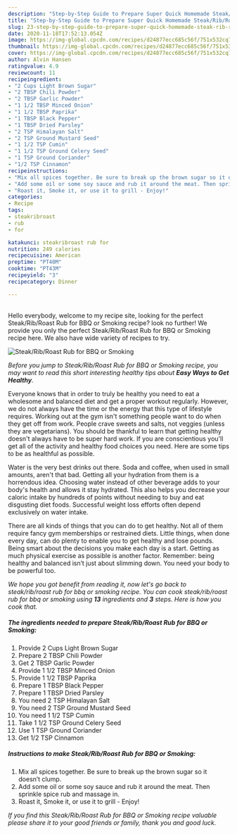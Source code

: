 ```yaml
---
description: "Step-by-Step Guide to Prepare Super Quick Homemade Steak/Rib/Roast Rub for BBQ or Smoking"
title: "Step-by-Step Guide to Prepare Super Quick Homemade Steak/Rib/Roast Rub for BBQ or Smoking"
slug: 23-step-by-step-guide-to-prepare-super-quick-homemade-steak-rib-roast-rub-for-bbq-or-smoking
date: 2020-11-18T17:52:13.054Z
image: https://img-global.cpcdn.com/recipes/d24877ecc685c56f/751x532cq70/steakribroast-rub-for-bbq-or-smoking-recipe-main-photo.jpg
thumbnail: https://img-global.cpcdn.com/recipes/d24877ecc685c56f/751x532cq70/steakribroast-rub-for-bbq-or-smoking-recipe-main-photo.jpg
cover: https://img-global.cpcdn.com/recipes/d24877ecc685c56f/751x532cq70/steakribroast-rub-for-bbq-or-smoking-recipe-main-photo.jpg
author: Alvin Hansen
ratingvalue: 4.9
reviewcount: 11
recipeingredient:
- "2 Cups Light Brown Sugar"
- "2 TBSP Chili Powder"
- "2 TBSP Garlic Powder"
- "1 1/2 TBSP Minced Onion"
- "1 1/2 TBSP Paprika"
- "1 TBSP Black Pepper"
- "1 TBSP Dried Parsley"
- "2 TSP Himalayan Salt"
- "2 TSP Ground Mustard Seed"
- "1 1/2 TSP Cumin"
- "1 1/2 TSP Ground Celery Seed"
- "1 TSP Ground Coriander"
- "1/2 TSP Cinnamon"
recipeinstructions:
- "Mix all spices together. Be sure to break up the brown sugar so it doesn’t clump."
- "Add some oil or some soy sauce and rub it around the meat. Then sprinkle spice rub and massage in."
- "Roast it, Smoke it, or use it to grill - Enjoy!"
categories:
- Recipe
tags:
- steakribroast
- rub
- for

katakunci: steakribroast rub for 
nutrition: 249 calories
recipecuisine: American
preptime: "PT40M"
cooktime: "PT43M"
recipeyield: "3"
recipecategory: Dinner

---
```

<br>
Hello everybody, welcome to my recipe site, looking for the perfect Steak/Rib/Roast Rub for BBQ or Smoking recipe? look no further! We provide you only the perfect Steak/Rib/Roast Rub for BBQ or Smoking recipe here. We also have wide variety of recipes to try.
<br>


![Steak/Rib/Roast Rub for BBQ or Smoking](https://img-global.cpcdn.com/recipes/d24877ecc685c56f/751x532cq70/steakribroast-rub-for-bbq-or-smoking-recipe-main-photo.jpg)

<i>Before you jump to Steak/Rib/Roast Rub for BBQ or Smoking recipe, you may want to read this short interesting healthy tips about <strong>Easy Ways to Get Healthy</strong>.</i>

Everyone knows that in order to truly be healthy you need to eat a wholesome and balanced diet and get a proper workout regularly. However, we do not always have the time or the energy that this type of lifestyle requires. Working out at the gym isn't something people want to do when they get off from work. People crave sweets and salts, not veggies (unless they are vegetarians). You should be thankful to learn that getting healthy doesn't always have to be super hard work. If you are conscientious you'll get all of the activity and healthy food choices you need. Here are some tips to be as healthful as possible.

Water is the very best drinks out there. Soda and coffee, when used in small amounts, aren't that bad. Getting all your hydration from them is a horrendous idea. Choosing water instead of other beverage adds to your body's health and allows it stay hydrated. This also helps you decrease your caloric intake by hundreds of points without needing to buy and eat disgusting diet foods. Successful weight loss efforts often depend exclusively on water intake.

There are all kinds of things that you can do to get healthy. Not all of them require fancy gym memberships or restrained diets. Little things, when done every day, can do plenty to enable you to get healthy and lose pounds. Being smart about the decisions you make each day is a start. Getting as much physical exercise as possible is another factor. Remember: being healthy and balanced isn’t just about slimming down. You need your body to be powerful too. 


<i>We hope you got benefit from reading it, now let's go back to steak/rib/roast rub for bbq or smoking recipe. You can cook steak/rib/roast rub for bbq or smoking using <strong>13</strong> ingredients and <strong>3</strong> steps. Here is how you cook that.
</i>

##### The ingredients needed to prepare Steak/Rib/Roast Rub for BBQ or Smoking:

1. Provide 2 Cups Light Brown Sugar
1. Prepare 2 TBSP Chili Powder
1. Get 2 TBSP Garlic Powder
1. Provide 1 1/2 TBSP Minced Onion
1. Provide 1 1/2 TBSP Paprika
1. Prepare 1 TBSP Black Pepper
1. Prepare 1 TBSP Dried Parsley
1. You need 2 TSP Himalayan Salt
1. You need 2 TSP Ground Mustard Seed
1. You need 1 1/2 TSP Cumin
1. Take 1 1/2 TSP Ground Celery Seed
1. Use 1 TSP Ground Coriander
1. Get 1/2 TSP Cinnamon


##### Instructions to make Steak/Rib/Roast Rub for BBQ or Smoking:

1. Mix all spices together. Be sure to break up the brown sugar so it doesn’t clump.
1. Add some oil or some soy sauce and rub it around the meat. Then sprinkle spice rub and massage in.
1. Roast it, Smoke it, or use it to grill - Enjoy!


<i>If you find this Steak/Rib/Roast Rub for BBQ or Smoking recipe valuable please share it to your good friends or family, thank you and good luck.</i>
